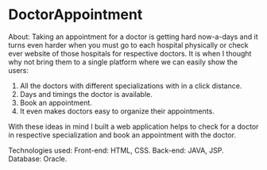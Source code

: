 # DoctorAppointment
About:
Taking an appointment for a doctor is getting hard now-a-days and it turns even harder when you must go to each hospital physically or check ever website of those hospitals for respective doctors. It is when I thought why not bring them to a single platform where we can easily show the users:
1.	All the doctors with different specializations with in a click distance.
2.	Days and timings the doctor is available.
3.	Book an appointment.
4.	It even makes doctors easy to organize their appointments.

With these ideas in mind I built a web application helps to check for a doctor in respective specialization and book an appointment with the doctor.

Technologies used:
Front-end: HTML, CSS.
Back-end: JAVA, JSP.
Database: Oracle.

